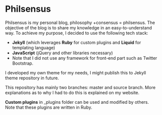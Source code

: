 # Philsensus

Philsensus is my personal blog, philosophy +consensus = philsensus. The objective of the blog is to share my knowledge in  an easy-to-understand way. To achieve my purpose, I decided to use the following tech stack:

  - **Jekyll** (which leverages **Ruby** for custom plugins and **Liquid** for templating language)
  - **JavaScript** (jQuery and other libraries necessary)
  - Note that I did not use any framework for front-end part such as Twitter Bootstrap.

I developed my own theme for my needs, I might publish this to Jekyll theme repository in future.

This repository has mainly two branches: master and source branch. More explanations as to why I had to do this is explained on my website.

**Custom plugins** in _plugins folder can be used and modified by others. Note that these plugins are written in Ruby.
